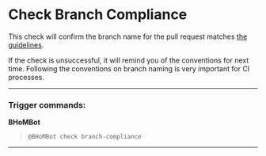 # Check Branch Compliance

This check will confirm the branch name for the pull request matches [the guidelines](Resolving-an-Issue#branch-naming-conventions).

If the check is unsuccessful, it will remind you of the conventions for next time. Following the conventions on branch naming is very important for CI processes.

***

### Trigger commands:

**BHoMBot**
>`@BHoMBot check branch-compliance`

***